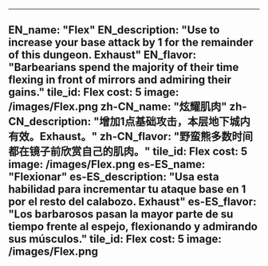 ---

EN_name: "Flex"
EN_description: "Use to increase your base attack by 1 for the remainder of this dungeon. Exhaust"
EN_flavor: "Barbearians spend the majority of their time flexing in front of mirrors and admiring their gains."
tile_id: Flex
cost: 5
image: /images/Flex.png
zh-CN_name: "炫耀肌肉"
zh-CN_description: "增加1点基础攻击，本层地下城内有效。Exhaust。"
zh-CN_flavor: "野蛮熊多数时间都在镜子前欣赏自己的肌肉。"
tile_id: Flex
cost: 5
image: /images/Flex.png
es-ES_name: "Flexionar"
es-ES_description: "Usa esta habilidad para incrementar tu ataque base en 1 por el resto del calabozo. Exhaust"
es-ES_flavor: "Los barbarosos pasan la mayor parte de su tiempo frente al espejo, flexionando y admirando sus músculos."
tile_id: Flex
cost: 5
image: /images/Flex.png
---